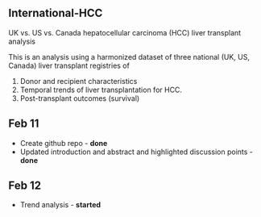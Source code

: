 ## International-HCC
UK vs. US vs. Canada hepatocellular carcinoma (HCC) liver transplant analysis

This is an analysis using a harmonized dataset of three national (UK, US, Canada) liver transplant registries of
1. Donor and recipient characteristics 
2. Temporal trends of liver transplantation for HCC.
3. Post-transplant outcomes (survival)

## Feb 11
- Create github repo - **done**
- Updated introduction and abstract and highlighted discussion points - **done**

## Feb 12 
- Trend analysis - **started**

